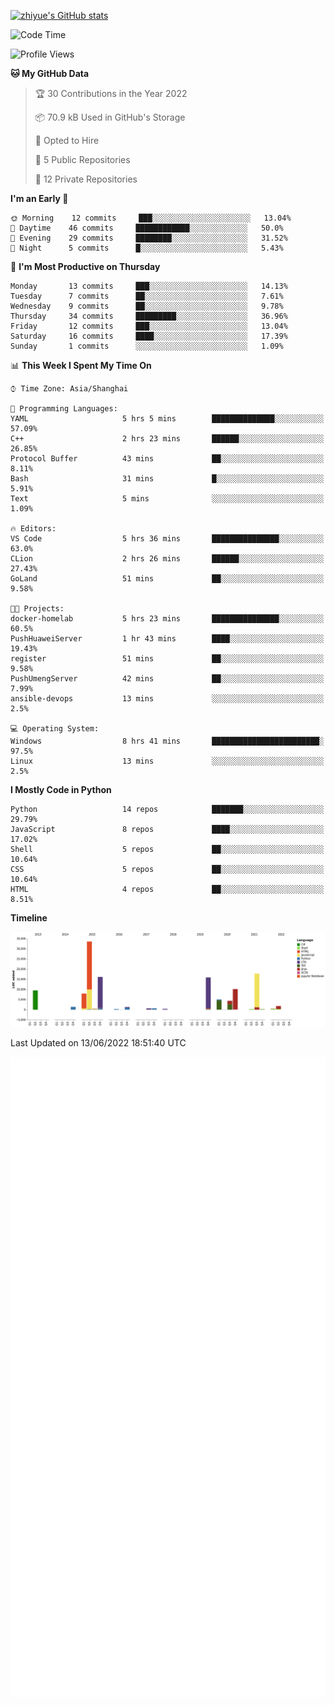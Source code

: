 
[![zhiyue's GitHub stats](https://github-readme-stats.vercel.app/api?username=zhiyue)](https://github.com/anuraghazra/github-readme-stats&&show_icons=true)

<!--START_SECTION:waka-->
![Code Time](http://img.shields.io/badge/Code%20Time-0%20secs-blue)

![Profile Views](http://img.shields.io/badge/Profile%20Views-0-blue)

**🐱 My GitHub Data** 

> 🏆 30 Contributions in the Year 2022
 > 
> 📦 70.9 kB Used in GitHub's Storage 
 > 
> 💼 Opted to Hire
 > 
> 📜 5 Public Repositories 
 > 
> 🔑 12 Private Repositories  
 > 
**I'm an Early 🐤** 

```text
🌞 Morning    12 commits     ███░░░░░░░░░░░░░░░░░░░░░░   13.04% 
🌆 Daytime    46 commits     ████████████░░░░░░░░░░░░░   50.0% 
🌃 Evening    29 commits     ████████░░░░░░░░░░░░░░░░░   31.52% 
🌙 Night      5 commits      █░░░░░░░░░░░░░░░░░░░░░░░░   5.43%

```
📅 **I'm Most Productive on Thursday** 

```text
Monday       13 commits     ███░░░░░░░░░░░░░░░░░░░░░░   14.13% 
Tuesday      7 commits      ██░░░░░░░░░░░░░░░░░░░░░░░   7.61% 
Wednesday    9 commits      ██░░░░░░░░░░░░░░░░░░░░░░░   9.78% 
Thursday     34 commits     █████████░░░░░░░░░░░░░░░░   36.96% 
Friday       12 commits     ███░░░░░░░░░░░░░░░░░░░░░░   13.04% 
Saturday     16 commits     ████░░░░░░░░░░░░░░░░░░░░░   17.39% 
Sunday       1 commits      ░░░░░░░░░░░░░░░░░░░░░░░░░   1.09%

```


📊 **This Week I Spent My Time On** 

```text
⌚︎ Time Zone: Asia/Shanghai

💬 Programming Languages: 
YAML                     5 hrs 5 mins        ██████████████░░░░░░░░░░░   57.09% 
C++                      2 hrs 23 mins       ██████░░░░░░░░░░░░░░░░░░░   26.85% 
Protocol Buffer          43 mins             ██░░░░░░░░░░░░░░░░░░░░░░░   8.11% 
Bash                     31 mins             █░░░░░░░░░░░░░░░░░░░░░░░░   5.91% 
Text                     5 mins              ░░░░░░░░░░░░░░░░░░░░░░░░░   1.09%

🔥 Editors: 
VS Code                  5 hrs 36 mins       ███████████████░░░░░░░░░░   63.0% 
CLion                    2 hrs 26 mins       ██████░░░░░░░░░░░░░░░░░░░   27.43% 
GoLand                   51 mins             ██░░░░░░░░░░░░░░░░░░░░░░░   9.58%

🐱‍💻 Projects: 
docker-homelab           5 hrs 23 mins       ███████████████░░░░░░░░░░   60.5% 
PushHuaweiServer         1 hr 43 mins        ████░░░░░░░░░░░░░░░░░░░░░   19.43% 
register                 51 mins             ██░░░░░░░░░░░░░░░░░░░░░░░   9.58% 
PushUmengServer          42 mins             ██░░░░░░░░░░░░░░░░░░░░░░░   7.99% 
ansible-devops           13 mins             ░░░░░░░░░░░░░░░░░░░░░░░░░   2.5%

💻 Operating System: 
Windows                  8 hrs 41 mins       ████████████████████████░   97.5% 
Linux                    13 mins             ░░░░░░░░░░░░░░░░░░░░░░░░░   2.5%

```

**I Mostly Code in Python** 

```text
Python                   14 repos            ███████░░░░░░░░░░░░░░░░░░   29.79% 
JavaScript               8 repos             ████░░░░░░░░░░░░░░░░░░░░░   17.02% 
Shell                    5 repos             ██░░░░░░░░░░░░░░░░░░░░░░░   10.64% 
CSS                      5 repos             ██░░░░░░░░░░░░░░░░░░░░░░░   10.64% 
HTML                     4 repos             ██░░░░░░░░░░░░░░░░░░░░░░░   8.51%

```


**Timeline**

![Chart not found](https://raw.githubusercontent.com/zhiyue/zhiyue/main/charts/bar_graph.png) 


 Last Updated on 13/06/2022 18:51:40 UTC
<!--END_SECTION:waka-->

<!-- [![Top Langs](https://github-readme-stats.vercel.app/api/top-langs/?username=zhiyue)](https://github.com/anuraghazra/github-readme-stats) -->

![](./github-metrics.svg)

